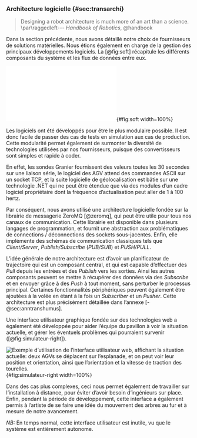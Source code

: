 ### Architecture logicielle {#sec:transarchi}

> Designing a robot architecture is much more of an art than a science.
> \par\raggedleft--- *Handbook of Robotics*, @handbook

Dans la section précédente, nous avons détaillé notre choix de fournisseurs de solutions matérielles. Nous étions
également en charge de la gestion des principaux développements logiciels. La [@fig:soft] récapitule les différents
composants du système et les flux de données entre eux.

![Architecture logicielle: chaque arbre a trois sondes Granier qui sont utilisées par le planificateur de trajectoire.
Le planificateur de trajectoire récupère également la position et l’orientation actuelle de chaque robot grâce au
système de géolocalisation, puis calcule les vitesses de traction et d’orientation de chaque tourelle de chaque AGV. Un
utilisateur peut aussi directement donner des consignes au planificateur de trajectoire lorsque c’est nécessaire. Les
variables $(s_1, s_2, s_3)$, $(x, y, \alpha)$ et $(v_i, \theta_i)$ sont explicitées dans la
[@sec:transplanif].](tikz/schema_block.pdf){#fig:soft width=100%}

Les logiciels ont été développés pour être le plus modulaire possible. Il est donc facile de passer des cas de tests
en simulation aux cas de production. Cette modularité permet également de surmonter la diversité de technologies
utilisées par nos fournisseurs, puisque des convertisseurs sont simples et rapide à coder.

En effet, les sondes Granier fournissent des valeurs toutes les 30 secondes sur une liaison série, le logiciel des
AGV attend des commandes ASCII sur un socket TCP, et la suite logicielle de géolocalisation est bâtie sur une
technologie .NET qui ne peut être étendue que via des modules d’un cadre logiciel propriétaire dont la fréquence
d’actualisation peut aller de 1 à 100 hertz.

Par conséquent, nous avons utilisé une architecture logicielle fondée sur la librairie de messagerie ZeroMQ
[@zeromq], qui peut être utile pour tous nos canaux de communication. Cette librairie est disponible dans plusieurs
langages de programmation, et fournit une abstraction aux problématiques de connections / déconnections des sockets
sous-jacentes. Enfin, elle implémente des schémas de communication classiques tels que *Client/Server*,
*Publish/Subscribe* (*PUB/SUB*) et *PUSH/PULL*.

L’idée générale de notre architecture est d’avoir un planificateur de trajectoire qui est un composant central, et qui
est capable d’effectuer des *Pull* depuis les entrées et des *Publish* vers les sorties. Ainsi les autres composants
peuvent se mettre à récupérer des données via des *Subscribe* et en envoyer grâce à des *Push* à tout moment, sans
perturber le processus principal. Certaines fonctionnalités périphériques peuvent également être ajoutées à la volée en
étant à la fois un *Subscriber* et un *Pusher*. Cette architecture est plus précisément détaillée dans l’annexe
[-@sec:anntranshumus].

Une interface utilisateur graphique fondée sur des technologies web a également été développée pour aider l’équipe du
pavillon à voir la situation actuelle, et gérer les éventuels problèmes qui pourraient survenir
([@fig:simulateur-right]).

![Exemple d’utilisation de l’interface utilisateur web, affichant la situation actuelle: deux AGVs se déplacent sur
l’esplanade, et on peut voir leur position et orientation, ainsi que l’orientation et la vitesse de traction des
tourelles.](imgs/simulateur-right.png){#fig:simulateur-right width=100%}

Dans des cas plus complexes, ceci nous permet également de travailler sur l’installation à
distance, pour éviter d’avoir besoin d’ingénieurs sur place. Enfin, pendant la période de développement, cette
interface a également permis à l’artiste de se faire une idée du mouvement des arbres au fur et à mesure de notre
avancement.

*NB:* En temps normal, cette interface utilisateur est inutile, vu que le système est entièrement autonome.
